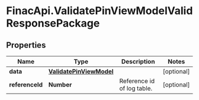 # FinacApi.ValidatePinViewModelValidResponsePackage

## Properties
Name | Type | Description | Notes
------------ | ------------- | ------------- | -------------
**data** | [**ValidatePinViewModel**](ValidatePinViewModel.md) |  | [optional] 
**referenceId** | **Number** | Reference id of log table. | [optional] 
